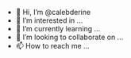 - 👋 Hi, I’m @calebderine
- 👀 I’m interested in ...
- 🌱 I’m currently learning ...
- 💞️ I’m looking to collaborate on ...
- 📫 How to reach me ...

<!---
calebderine/calebderine is a ✨ special ✨ repository because its `README.md` (this file) appears on your GitHub profile.
You can click the Preview link to take a look at your changes.
--->
